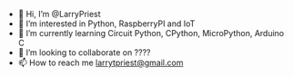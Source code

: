 - 👋 Hi, I’m @LarryPriest
- 👀 I’m interested in Python, RaspberryPI and IoT
- 🌱 I’m currently learning Circuit Python, CPython, MicroPython, Arduino C
- 💞️ I’m looking to collaborate on ????
- 📫 How to reach me larrytpriest@gmail.com

<!---
LarryPriest/LarryPriest is a ✨ special ✨ repository because its `README.md` (this file) appears on your GitHub profile.
You can click the Preview link to take a look at your changes.
--->
